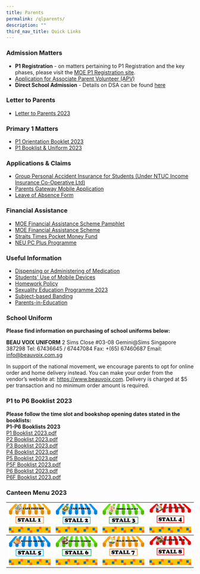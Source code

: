 ```yaml
---
title: Parents
permalink: /qlparents/
description: ""
third_nav_title: Quick Links
---
```

### Admission Matters
* **P1 Registration** - on matters pertaining to P1 Registration and the key phases, please visit the [MOE P1 Registration site](https://www.moe.gov.sg/primary/p1-registration). 
* [Application for Associate Parent Volunteer (APV)](https://form.gov.sg/61e6499a860fdd0014a8ee99)
* **Direct School Admission** - Details on DSA can be found [here](https://www.moe.gov.sg/secondary/dsa)

### Letter to Parents
* [Letter to Parents 2023](https://www.horizonpri.moe.edu.sg/our-partners/parents/letter-to-parents/)

### Primary 1 Matters
* [P1 Orientation Booklet 2023](/files/P1%20Orientation%20Booklet%202023.pdf)
* [P1 Booklist & Uniform 2023](/files/Booklists/booklistp1.pdf)

### Applications & Claims
* [Group Personal Accident Insurance for Students (Under NTUC Income Insurance Co-Operative Ltd)](/files/Application%20Forms/Insurance%20Product%20Fact%20Sheet%20Year%202023.pdf)
* [Parents Gateway Mobile Application](https://horizonprimary.moe.edu.sg/parentsgateway/)
* [Leave of Absence Form](https://form.gov.sg/60ff8bf95f725c0011dd6188)

### Financial Assistance
* [MOE Financial Assistance Scheme Pamphlet](https://www.moe.gov.sg/financial-matters/financial-assistance)
* [MOE Financial Assistance Scheme](/files/Financial%20Assistance/MOE%20FAS%20Application%20Form%20Sep%202022.pdf)
* [Straits Times Pocket Money Fund](https://www.spmf.org.sg/howtoapply)
* [NEU PC Plus Programme](https://www.imda.gov.sg/neupc)

###  Useful Information
* [Dispensing or Administering of Medication](/files/Administering%20of%20Medication.pdf)
* [Students' Use of Mobile Devices](https://horizonprimary.edu.sg/studentsuseofmobiledevices/)
* [Homework Policy](https://horizonprimary.moe.edu.sg/homeworkpolicy/)
* [Sexuality Education Programme 2023](/files/Sexuality%20Education/2023%20Info%20on%20SEd_HRPS.pdf)
* [Subject-based Banding](https://www.moe.gov.sg/primary/curriculum/subject-based-banding)
* [Parents-in-Education](https://www.schoolbag.edu.sg/)

### School Uniform
**Please find information on purchasing of school uniforms below:**

**BEAU VOIX UNIFORM**
2 Sims Close 
#03-08 Gemini@Sims
Singapore 387298 
Tel: 67436645 / 67447084
Fax: +(65) 67460687
Email: info@beauvoix.com.sg
 
In support of the national movement, we encourage parents to opt for online order and home delivery instead. You can make your order from the vendor’s website at: https://www.beauvoix.com. Delivery is charged at $5 per transaction and no minimum order amount is required.

### P1 to P6 Booklist 2023
**Please follow the time slot and bookshop opening dates stated in the booklists:**<br>
**P1-P6 Booklists 2023**<br>
[P1 Booklist 2023.pdf]([](/files/Booklists/booklistp1.pdf))<br>
[P2 Booklist 2023.pdf]([](/files/Booklists/booklistp2.pdf))<br>
[P3 Booklist 2023.pdf]([](/files/Booklists/booklistp3.pdf))<br>
[P4 Booklist 2023.pdf]([](/files/Booklists/booklistp4.pdf))<br>
[P5 Booklist 2023.pdf]([](/files/Booklists/booklistp5.pdf))<br>
[P5F Booklist 2023.pdf]([](/files/Booklists/booklistp5f.pdf))<br>
[P6 Booklist 2023.pdf]([](/files/Booklists/booklistp6.pdf))<br>
[P6F Booklist 2023.pdf]([](/files/Booklists/booklistp6f.pdf))


### Canteen Menu 2023
|[ ![](/images/stall1.jpg)](https://staging.d21co4ykjghpsi.amplifyapp.com/images/menu1.jpg)|[ ![](/images/stall2.jpg)](https://staging.d21co4ykjghpsi.amplifyapp.com/images/menu2.jpg)|[ ![](/images/stall3.jpg)](https://staging.d21co4ykjghpsi.amplifyapp.com/images/menu3.jpg)|[ ![](/images/stall4.jpg)](https://staging.d21co4ykjghpsi.amplifyapp.com/images/menu4.jpg)|
| -------- | -------- | -------- |-------- |
| [ ![](/images/stall5.jpg)](https://staging.d21co4ykjghpsi.amplifyapp.com/images/menu5.jpg)|[ ![](/images/stall6.jpg)](https://staging.d21co4ykjghpsi.amplifyapp.com/images/menu6.jpg)|[ ![](/images/stall7.jpg)](https://staging.d21co4ykjghpsi.amplifyapp.com/images/menu7.jpg)|[ ![](/images/stall8.jpg)](https://staging.d21co4ykjghpsi.amplifyapp.com/images/menu8.jpg)|